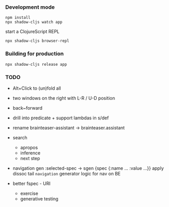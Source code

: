 
### Development mode
```
npm install
npx shadow-cljs watch app
```
start a ClojureScript REPL
```
npx shadow-cljs browser-repl
```
### Building for production

```
npx shadow-cljs release app
```
### TODO

- Alt+Click to (un)fold all
- two windows on the right with L-R / U-D position
- back~forward
- drill into predicate + support lambdas in s/def
- rename brainteaser-assistant -> brainteaser.assistant
- search
  - apropos
  - inference
  - next step

- navigation gen
  :selected-spec -> sgen {spec {:name ... :value ...}}
  apply dissoc tail
  `navigation` generator
  logic for nav on BE

- better fspec - URI
  - exercise
  - generative testing

